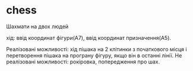 # chess
Шахмати на двох людей

хід: ввід координат фігури(A7),
ввід координат призначення(A5).

Реалізовані можливості: хід пішака на 2 клітинки з початкового місця і перетворення пішака на програну фігуру, якщо він в останні лінії.
Не реалізовані можливості: рокіровка, попередження про шах.
